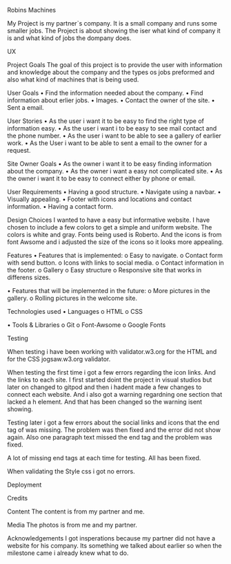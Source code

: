 Robins Machines

My Project is my partner`s company. It is a small company and runs some smaller jobs. 
The Project is about showing the iser what kind of company it is and what kind of jobs the dompany does. 


UX 

Project Goals 
The goal of this project is to provide the user with information and knowledge about the company and the types os jobs preformed and also what kind of machines that is being used. 

User Goals
•	Find the information needed about the company. 
•	Find information about erlier jobs.
•	Images. 
•	Contact the owner of the site.
•	Sent a email. 

User Stories
•	As the user i want it to be easy to find the right type of information easy. 
•	As the user i want i to be easy to see mail contact and the phone number.
•	As the user i want to be able to see a gallery of earlier work. 
•	As the User i want to be able to sent a email to the owner for a request. 



 Site Owner Goals 
•	As the owner i want it to be easy finding information about the company.
•	As the owner i want a easy not complicated site.
•	As the owner i want it to be easy to connect either by phone or email. 

User Requirements 
•	Having a good structure. 
•	Navigate using a navbar.
•	Visually appealing. 
•	Footer with icons and locations and contact information.
•	Having a contact form. 

Design Choices 
I wanted to have a easy but informative website.
I have chosen to include a few colors to get a simple and uniform website. 
The colors is white and gray. 
Fonts being used is Roberto. 
And the icons is from font Awsome and i adjusted the size of the icons so it looks more appealing. 








Features 
•	Features that is implemented: 
o	Easy to navigate.
o	Contact form with send button. 
o	Icons with links to social media.
o	Contact information in the footer.
o	Gallery 
o	Easy structure 
o	Responsive site that works in differens sizes.
 
•	Features that will be implemented in the future: 
o	More pictures in the gallery. 
o	Rolling pictures in the welcome site. 


Technologies used 
•	Languages
o	HTML
o	CSS


•	Tools & Libraries
o	Git
o	Font-Awsome
o	Google Fonts


Testing


When testing i have been working with validator.w3.org for the HTML and for the CSS jogsaw.w3.org validator. 

When testing the first time i got a few errors regarding the icon links. And the links to each site. I first started doint the project in visual studios but later on changed to gitpod and then i hadent made a few changes to connect each website. 
And i also got a warning regardning one section that lacked a h element. And that has been changed so the warning isent showing. 

Testing later i got a few errors about the social links and icons that the end tag of <a> was missing. 
The problem was then fixed and the error did not show again. 
Also one paragraph text missed the end tag and the problem was fixed. 

A lot of missing end tags at each time for testing. All has been fixed. 



When validating the Style css i got no errors. 


Deployment 




Credits 

Content 
The content is from my partner and me. 

Media
The photos is from me and my partner. 

Acknowledgements
I got insperations because my partner did not have a website for his company. 
Its something we talked about earlier so when the milestone came i already knew what to do. 





